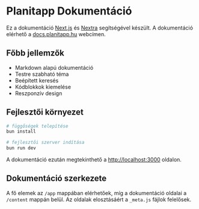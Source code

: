 # Planitapp Dokumentáció

Ez a dokumentáció [Next.js](https://nextjs.org/) és [Nextra](https://nextra.site/) segítségével készült.
A dokumentáció elérhető a [docs.planitapp.hu](https://docs.planitapp.hu/) webcímen.

## Főbb jellemzők

- Markdown alapú dokumentáció
- Testre szabható téma
- Beépített keresés
- Kódblokkok kiemelése
- Reszponzív design

## Fejlesztői környezet

```bash
# függőségek telepítése
bun install

# fejlesztői szerver indítása
bun run dev
```

A dokumentáció ezután megtekinthető a [http://localhost:3000](http://localhost:3000) oldalon.

## Dokumentáció szerkezete

A fő elemek az `/app` mappában elérhetőek, míg a dokumentáció oldalai a `/content` mappán belül. Az oldalak elosztásáért a `_meta.js` fájlok felelősek.
